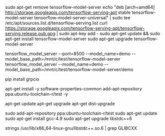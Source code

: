 sudo apt-get remove tensorflow-model-server
echo "deb [arch=amd64] http://storage.googleapis.com/tensorflow-serving-apt stable tensorflow-model-server tensorflow-model-server-universal" | sudo tee /etc/apt/sources.list.d/tensorflow-serving.list
curl https://storage.googleapis.com/tensorflow-serving-apt/tensorflow-serving.release.pub.gpg | sudo apt-key add -
sudo apt-get update && sudo apt-get install tensorflow-model-server
sudo apt-get upgrade tensorflow-model-server

tensorflow_model_server --port=8500 --model_name=demo --model_base_path=/mnt/c/test/tensorflow-model-server
tensorflow_model_server --model_name=demo --model_base_path=/mnt/c/test/tensorflow-model-server/demo


pip install grpcio

apt-get install -y software-properties-common
add-apt-repository ppa:ubuntu-toolchain-r/test -y

apt-get update
apt-get upgrade
apt-get dist-upgrade

sudo add-apt-repository ppa:ubuntu-toolchain-r/test
sudo apt-get update
sudo apt-get install gcc-4.9
sudo apt-get upgrade libstdc++6

strings /usr/lib/x86_64-linux-gnu/libstdc++.so.6 | grep GLIBCXX
